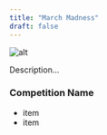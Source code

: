 ```yaml
---
title: "March Madness"
draft: false
---
```


![alt](//placehold.co/600x400)

Description...

### Competition Name

- item
- item
